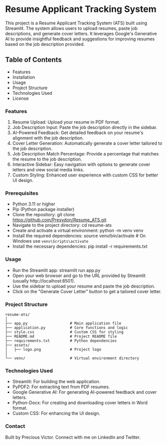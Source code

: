 # Resume Applicant Tracking System

This project is a Resume Applicant Tracking System (ATS) built using Streamlit. The system allows users to upload resumes, paste job descriptions, and generate cover letters. It leverages Google's Generative AI to provide insightful feedback and suggestions for improving resumes based on the job description provided.

## Table of Contents

  - Features
  - Installation
  - Usage
  - Project Structure
  - Technologies Used
  - License

### Features

1. Resume Upload: Upload your resume in PDF format.
2. Job Description Input: Paste the job description directly in the sidebar.
3. AI-Powered Feedback: Get detailed feedback on your resume's alignment with the job description.
4. Cover Letter Generation: Automatically generate a cover letter tailored to the job description.
5. Job Description Match Percentage: Provide a percentage that matches the resume to the job description.
6. Interactive Sidebar: Easy navigation with options to generate cover letters and view social media links.
7. Custom Styling: Enhanced user experience with custom CSS for better UI design.

### Prerequisites

- Python 3.11 or higher
- Pip (Python package installer)
- Clone the repository: git clone https://github.com/Presydon/Resume_ATS.git
- Navigate to the project directory: cd resume-ats
- Create and activate a virtual environment: python -m venv venv
- Install the required dependencies: source venv/bin/activate   # On Windows use `venv\Scripts\activate`
- Install the necessary dependencies: pip install -r requirements.txt

### Usage

- Run the Streamlit app: streamlit run app.py
- Open your web browser and go to the URL provided by Streamlit (usually http://localhost:8501).
- Use the sidebar to upload your resume and paste the job description.
- Click on the "Generate Cover Letter" button to get a tailored cover letter.

### Project Structure

    resume-ats/
    │
    ├── app.py                   # Main application file
    ├── application.py           # Core functions and logic
    ├── style.css                # Custom CSS for styling
    ├── README.md                # Project README file
    ├── requirements.txt         # Python dependencies
    ├── assets/
    │   ├── logo.png             # Project logo
    │
    └── venv/                    # Virtual environment directory

### Technologies Used

  - Streamlit: For building the web application.
  - PyPDF2: For extracting text from PDF resumes.
  - Google Generative AI: For generating AI-powered feedback and cover letters.
  - Python-Docx: For creating and downloading cover letters in Word format.
  - Custom CSS: For enhancing the UI design.

### Contact
Built by Precious Victor. Connect with me on LinkedIn and Twitter.
